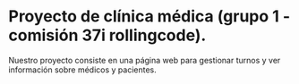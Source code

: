 # Proyecto de clínica médica (grupo 1 - comisión 37i rollingcode).

Nuestro proyecto consiste en una página web para gestionar turnos y ver información sobre médicos y pacientes.
